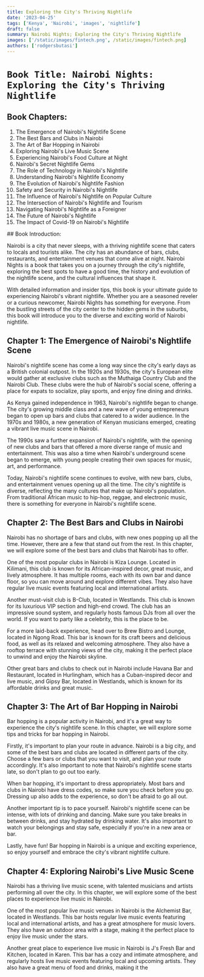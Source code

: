 ```yaml
---
title: Exploring the City's Thriving Nightlife
date: '2023-04-25'
tags: ['Kenya', 'Nairobi', 'images', 'nightlife']
draft: false
summary: Nairobi Nights; Exploring the City's Thriving Nightlife
images: ['/static/images/fintech.png', /static/images/fintech.png]
authors: ['rodgersbutasi']
---
```


# `Book Title: Nairobi Nights: Exploring the City's Thriving Nightlife`

## Book Chapters:

<ol>
<li>The Emergence of Nairobi's Nightlife Scene</li>
<li>The Best Bars and Clubs in Nairobi</li>
<li>The Art of Bar Hopping in Nairobi</li>
<li>Exploring Nairobi's Live Music Scene</li>
<li>Experiencing Nairobi's Food Culture at Night</li>
<li>Nairobi's Secret Nightlife Gems</li>
<li>The Role of Technology in Nairobi's Nightlife</li>
<li>Understanding Nairobi's Nightlife Economy</li>
<li>The Evolution of Nairobi's Nightlife Fashion</li>
<li>Safety and Security in Nairobi's Nightlife</li>
<li>The Influence of Nairobi's Nightlife on Popular Culture</li>
<li>The Intersection of Nairobi's Nightlife and Tourism</li>
<li>Navigating Nairobi's Nightlife as a Foreigner</li>
<li>The Future of Nairobi's Nightlife</li>
<li>The Impact of Covid-19 on Nairobi's Nightlife</li>
</ol>
## Book Introduction:

<p>
Nairobi is a city that never sleeps, with a thriving nightlife scene that caters to locals and tourists alike. The city has an abundance of bars, clubs, restaurants, and entertainment venues that come alive at night. Nairobi Nights is a book that takes you on a journey through the city's nightlife, exploring the best spots to have a good time, the history and evolution of the nightlife scene, and the cultural influences that shape it.
</p>

<p>
With detailed information and insider tips, this book is your ultimate guide to experiencing Nairobi's vibrant nightlife. Whether you are a seasoned reveler or a curious newcomer, Nairobi Nights has something for everyone. From the bustling streets of the city center to the hidden gems in the suburbs, this book will introduce you to the diverse and exciting world of Nairobi nightlife.
</p>

## Chapter 1: The Emergence of Nairobi's Nightlife Scene

<p>
Nairobi's nightlife scene has come a long way since the city's early days as a British colonial outpost. In the 1920s and 1930s, the city's European elite would gather at exclusive clubs such as the Muthaiga Country Club and the Nairobi Club. These clubs were the hub of Nairobi's social scene, offering a place for expats to socialize, play sports, and enjoy fine dining and drinks.
</p>

<p>
As Kenya gained independence in 1963, Nairobi's nightlife began to change. The city's growing middle class and a new wave of young entrepreneurs began to open up bars and clubs that catered to a wider audience. In the 1970s and 1980s, a new generation of Kenyan musicians emerged, creating a vibrant live music scene in Nairobi.
</p>

<p>
The 1990s saw a further expansion of Nairobi's nightlife, with the opening of new clubs and bars that offered a more diverse range of music and entertainment. This was also a time when Nairobi's underground scene began to emerge, with young people creating their own spaces for music, art, and performance.
</p>

<p>
Today, Nairobi's nightlife scene continues to evolve, with new bars, clubs, and entertainment venues opening up all the time. The city's nightlife is diverse, reflecting the many cultures that make up Nairobi's population. From traditional African music to hip-hop, reggae, and electronic music, there is something for everyone in Nairobi's nightlife scene.
</p>

## Chapter 2: The Best Bars and Clubs in Nairobi

Nairobi has no shortage of bars and clubs, with new ones popping up all the time. However, there are a few that stand out from the rest. In this chapter, we will explore some of the best bars and clubs that Nairobi has to offer.

One of the most popular clubs in Nairobi is Kiza Lounge. Located in Kilimani, this club is known for its African-inspired decor, great music, and lively atmosphere. It has multiple rooms, each with its own bar and dance floor, so you can move around and explore different vibes. They also have regular live music events featuring local and international artists.

Another must-visit club is B-Club, located in Westlands. This club is known for its luxurious VIP section and high-end crowd. The club has an impressive sound system, and regularly hosts famous DJs from all over the world. If you want to party like a celebrity, this is the place to be.

For a more laid-back experience, head over to Brew Bistro and Lounge, located in Ngong Road. This bar is known for its craft beers and delicious food, as well as its relaxed and welcoming atmosphere. They also have a rooftop terrace with stunning views of the city, making it the perfect place to unwind and enjoy the Nairobi skyline.

Other great bars and clubs to check out in Nairobi include Havana Bar and Restaurant, located in Hurlingham, which has a Cuban-inspired decor and live music, and Gipsy Bar, located in Westlands, which is known for its affordable drinks and great music.

## Chapter 3: The Art of Bar Hopping in Nairobi

Bar hopping is a popular activity in Nairobi, and it's a great way to experience the city's nightlife scene. In this chapter, we will explore some tips and tricks for bar hopping in Nairobi.

Firstly, it's important to plan your route in advance. Nairobi is a big city, and some of the best bars and clubs are located in different parts of the city. Choose a few bars or clubs that you want to visit, and plan your route accordingly. It's also important to note that Nairobi's nightlife scene starts late, so don't plan to go out too early.

When bar hopping, it's important to dress appropriately. Most bars and clubs in Nairobi have dress codes, so make sure you check before you go. Dressing up also adds to the experience, so don't be afraid to go all out.

Another important tip is to pace yourself. Nairobi's nightlife scene can be intense, with lots of drinking and dancing. Make sure you take breaks in between drinks, and stay hydrated by drinking water. It's also important to watch your belongings and stay safe, especially if you're in a new area or bar.

Lastly, have fun! Bar hopping in Nairobi is a unique and exciting experience, so enjoy yourself and embrace the city's vibrant nightlife culture.

## Chapter 4: Exploring Nairobi's Live Music Scene

Nairobi has a thriving live music scene, with talented musicians and artists performing all over the city. In this chapter, we will explore some of the best places to experience live music in Nairobi.

One of the most popular live music venues in Nairobi is the Alchemist Bar, located in Westlands. This bar hosts regular live music events featuring local and international artists, and has a great atmosphere for music lovers. They also have an outdoor area with a stage, making it the perfect place to enjoy live music under the stars.

Another great place to experience live music in Nairobi is J's Fresh Bar and Kitchen, located in Karen. This bar has a cozy and intimate atmosphere, and regularly hosts live music events featuring local and upcoming artists. They also have a great menu of food and drinks, making it the
